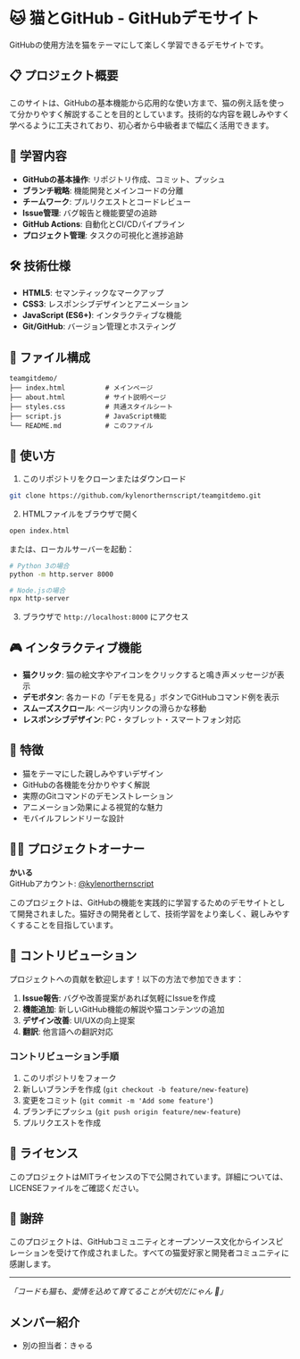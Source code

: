 # 🐱 猫とGitHub - GitHubデモサイト

GitHubの使用方法を猫をテーマにして楽しく学習できるデモサイトです。

## 📋 プロジェクト概要

このサイトは、GitHubの基本機能から応用的な使い方まで、猫の例え話を使って分かりやすく解説することを目的としています。技術的な内容を親しみやすく学べるように工夫されており、初心者から中級者まで幅広く活用できます。

## 🎯 学習内容

- **GitHubの基本操作**: リポジトリ作成、コミット、プッシュ
- **ブランチ戦略**: 機能開発とメインコードの分離
- **チームワーク**: プルリクエストとコードレビュー
- **Issue管理**: バグ報告と機能要望の追跡
- **GitHub Actions**: 自動化とCI/CDパイプライン
- **プロジェクト管理**: タスクの可視化と進捗追跡

## 🛠️ 技術仕様

- **HTML5**: セマンティックなマークアップ
- **CSS3**: レスポンシブデザインとアニメーション
- **JavaScript (ES6+)**: インタラクティブな機能
- **Git/GitHub**: バージョン管理とホスティング

## 📁 ファイル構成

```
teamgitdemo/
├── index.html          # メインページ
├── about.html          # サイト説明ページ
├── styles.css          # 共通スタイルシート
├── script.js           # JavaScript機能
└── README.md           # このファイル
```

## 🚀 使い方

1. このリポジトリをクローンまたはダウンロード
```bash
git clone https://github.com/kylenorthernscript/teamgitdemo.git
```

2. HTMLファイルをブラウザで開く
```bash
open index.html
```

または、ローカルサーバーを起動：
```bash
# Python 3の場合
python -m http.server 8000

# Node.jsの場合
npx http-server
```

3. ブラウザで `http://localhost:8000` にアクセス

## 🎮 インタラクティブ機能

- **猫クリック**: 猫の絵文字やアイコンをクリックすると鳴き声メッセージが表示
- **デモボタン**: 各カードの「デモを見る」ボタンでGitHubコマンド例を表示
- **スムーズスクロール**: ページ内リンクの滑らかな移動
- **レスポンシブデザイン**: PC・タブレット・スマートフォン対応

## 🌟 特徴

- 猫をテーマにした親しみやすいデザイン
- GitHubの各機能を分かりやすく解説
- 実際のGitコマンドのデモンストレーション
- アニメーション効果による視覚的な魅力
- モバイルフレンドリーな設計

## 👨‍💻 プロジェクトオーナー

**かいる**  
GitHubアカウント: [@kylenorthernscript](https://github.com/kylenorthernscript)

このプロジェクトは、GitHubの機能を実践的に学習するためのデモサイトとして開発されました。猫好きの開発者として、技術学習をより楽しく、親しみやすくすることを目指しています。

## 🤝 コントリビューション

プロジェクトへの貢献を歓迎します！以下の方法で参加できます：

1. **Issue報告**: バグや改善提案があれば気軽にIssueを作成
2. **機能追加**: 新しいGitHub機能の解説や猫コンテンツの追加
3. **デザイン改善**: UI/UXの向上提案
4. **翻訳**: 他言語への翻訳対応

### コントリビューション手順

1. このリポジトリをフォーク
2. 新しいブランチを作成 (`git checkout -b feature/new-feature`)
3. 変更をコミット (`git commit -m 'Add some feature'`)
4. ブランチにプッシュ (`git push origin feature/new-feature`)
5. プルリクエストを作成

## 📝 ライセンス

このプロジェクトはMITライセンスの下で公開されています。詳細については、LICENSEファイルをご確認ください。

## 🙏 謝辞

このプロジェクトは、GitHubコミュニティとオープンソース文化からインスピレーションを受けて作成されました。すべての猫愛好家と開発者コミュニティに感謝します。

---

*「コードも猫も、愛情を込めて育てることが大切だにゃん 🐾」*
## メンバー紹介
- 別の担当者：きゃる
